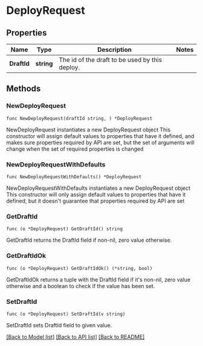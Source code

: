 # DeployRequest

## Properties

Name | Type | Description | Notes
------------ | ------------- | ------------- | -------------
**DraftId** | **string** | The id of the draft to be used by this deploy. | 

## Methods

### NewDeployRequest

`func NewDeployRequest(draftId string, ) *DeployRequest`

NewDeployRequest instantiates a new DeployRequest object
This constructor will assign default values to properties that have it defined,
and makes sure properties required by API are set, but the set of arguments
will change when the set of required properties is changed

### NewDeployRequestWithDefaults

`func NewDeployRequestWithDefaults() *DeployRequest`

NewDeployRequestWithDefaults instantiates a new DeployRequest object
This constructor will only assign default values to properties that have it defined,
but it doesn't guarantee that properties required by API are set

### GetDraftId

`func (o *DeployRequest) GetDraftId() string`

GetDraftId returns the DraftId field if non-nil, zero value otherwise.

### GetDraftIdOk

`func (o *DeployRequest) GetDraftIdOk() (*string, bool)`

GetDraftIdOk returns a tuple with the DraftId field if it's non-nil, zero value otherwise
and a boolean to check if the value has been set.

### SetDraftId

`func (o *DeployRequest) SetDraftId(v string)`

SetDraftId sets DraftId field to given value.



[[Back to Model list]](../README.md#documentation-for-models) [[Back to API list]](../README.md#documentation-for-api-endpoints) [[Back to README]](../README.md)


